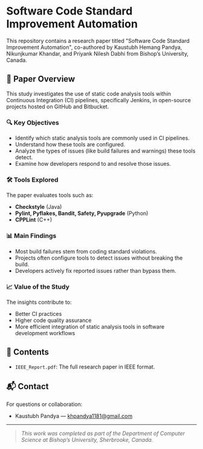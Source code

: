# Software Code Standard Improvement Automation

This repository contains a research paper titled "Software Code Standard Improvement Automation", co-authored by Kaustubh Hemang Pandya, Nikunjkumar Khandar, and Priyank Nilesh Dabhi from Bishop’s University, Canada.

## 📄 Paper Overview

This study investigates the use of static code analysis tools within Continuous Integration (CI) pipelines, specifically Jenkins, in open-source projects hosted on GitHub and Bitbucket.

### 🔍 Key Objectives

- Identify which static analysis tools are commonly used in CI pipelines.
- Understand how these tools are configured.
- Analyze the types of issues (like build failures and warnings) these tools detect.
- Examine how developers respond to and resolve those issues.

### 🛠 Tools Explored

The paper evaluates tools such as:
- **Checkstyle** (Java)
- **Pylint, Pyflakes, Bandit, Safety, Pyupgrade** (Python)
- **CPPLint** (C++)

### 📊 Main Findings

- Most build failures stem from coding standard violations.
- Projects often configure tools to detect issues without breaking the build.
- Developers actively fix reported issues rather than bypass them.

### 📈 Value of the Study

The insights contribute to:
- Better CI practices
- Higher code quality assurance
- More efficient integration of static analysis tools in software development workflows

## 📁 Contents

- `IEEE_Report.pdf`: The full research paper in IEEE format.

## 📬 Contact

For questions or collaboration:

- Kaustubh Pandya — [khpandya1181@gmail.com](mailto:khpandya1181@gmail.com)

---

> _This work was completed as part of the Department of Computer Science at Bishop’s University, Sherbrooke, Canada._
